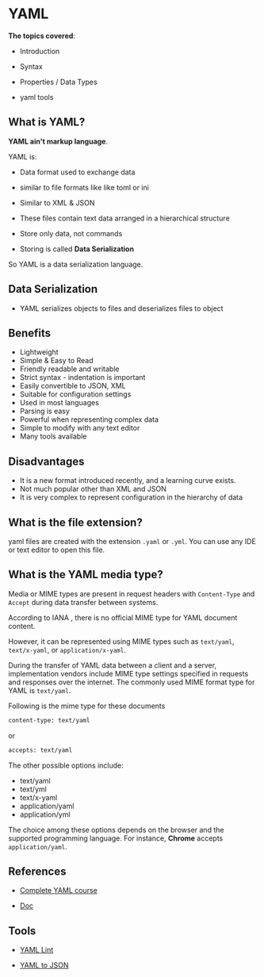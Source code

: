 # YAML

**The topics covered**:

- Introduction

- Syntax

- Properties / Data Types

- yaml tools

## What is YAML?

**YAML ain't markup language**.

YAML is:

- Data format used to exchange data

- similar to file formats like like toml or ini

- Similar to XML & JSON

- These files contain text data arranged in a hierarchical structure

- Store only data, not commands

- Storing is called **Data Serialization**

So YAML is a data serialization language.

## Data Serialization

- YAML serializes objects to files and deserializes files to object

## Benefits

- Lightweight
- Simple & Easy to Read
- Friendly readable and writable
- Strict syntax - indentation is important
- Easily convertible to JSON, XML
- Suitable for configuration settings
- Used in most languages
- Parsing is easy
- Powerful when representing complex data
- Simple to modify with any text editor
- Many tools available

## Disadvantages

- It is a new format introduced recently, and a learning curve exists.
- Not much popular other than XML and JSON
- It is very complex to represent configuration in the hierarchy of data

## What is the file extension?

yaml files are created with the extension `.yaml` or `.yml`. You can use any IDE or text editor to open this file.

## What is the YAML media type?

Media or MIME types are present in request headers with `Content-Type` and `Accept` during data transfer between systems.

According to IANA , there is no official MIME type for YAML document content.

However, it can be represented using MIME types such as `text/yaml`, `text/x-yaml`, or `application/x-yaml`.

During the transfer of YAML data between a client and a server, implementation vendors include MIME type settings specified in requests and responses over the internet. The commonly used MIME format type for YAML is `text/yaml`.

Following is the mime type for these documents

```bash
content-type: text/yaml
```

or

```bash
accepts: text/yaml
```

The other possible options include:

- text/yaml
- text/yml
- text/x-yaml
- application/yaml
- application/yml

The choice among these options depends on the browser and the supported programming language. For instance, **Chrome** accepts `application/yaml`.

## References

- [Complete YAML course](https://www.youtube.com/watch?v=IA90BTozdow&list=PL9gnSGHSqcnoqBXdMwUTRod4Gi3eac2Ak&index=6)

- [Doc](https://www.w3schools.io/file/yaml-introduction/)

## Tools

- [YAML Lint](https://www.yamllint.com/)

- [YAML to JSON](https://onlineyamltools.com/convert-yaml-to-json)
